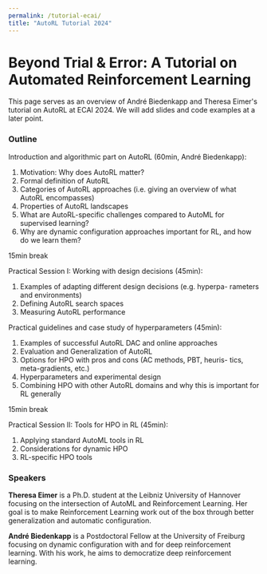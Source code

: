 ```yaml
---
permalink: /tutorial-ecai/
title: "AutoRL Tutorial 2024"
---
```


# Beyond Trial & Error: A Tutorial on Automated Reinforcement Learning

This page serves as an overview of André Biedenkapp and Theresa Eimer's tutorial on AutoRL at ECAI 2024. We will add slides and code examples at a later point.

### Outline
Introduction and algorithmic part on AutoRL
(60min, André Biedenkapp):
1. Motivation: Why does AutoRL matter?
2. Formal definition of AutoRL
3. Categories of AutoRL approaches (i.e. giving an overview of
what AutoRL encompasses)
4. Properties of AutoRL landscapes
5. What are AutoRL-specific challenges compared to AutoML for
supervised learning?
6. Why are dynamic configuration approaches important for RL,
and how do we learn them?

15min break

Practical Session I: Working with design decisions (45min):
1. Examples of adapting different design decisions (e.g. hyperpa-
rameters and environments)
2. Defining AutoRL search spaces
3. Measuring AutoRL performance

Practical guidelines and case study of hyperparameters (45min):
1. Examples of successful AutoRL DAC and online approaches
2. Evaluation and Generalization of AutoRL
3. Options for HPO with pros and cons (AC methods, PBT, heuris-
tics, meta-gradients, etc.)
4. Hyperparameters and experimental design
5. Combining HPO with other AutoRL domains and why this is
important for RL generally

15min break

Practical Session II: Tools for HPO in RL (45min):
1. Applying standard AutoML tools in RL
2. Considerations for dynamic HPO
3. RL-specific HPO tools


### Speakers
**Theresa Eimer** is a Ph.D. student at the Leibniz University of Hannover focusing on the intersection of AutoML and Reinforcement Learning. Her goal is to make Reinforcement Learning work out of the box through better generalization and automatic configuration.

**André Biedenkapp** is a Postdoctoral Fellow at the University of Freiburg focusing on dynamic configuration with and for deep reinforcement learning.
With his work, he aims to democratize deep reinforcement learning.
